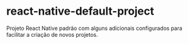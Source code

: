 # react-native-default-project
Projeto React Native padrão com alguns adicionais configurados para facilitar a criação de novos projetos.
